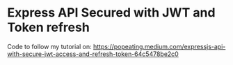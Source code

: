 # Express API Secured with JWT and Token refresh
Code to follow my tutorial on: https://popeating.medium.com/expressjs-api-with-secure-jwt-access-and-refresh-token-64c5478be2c0
